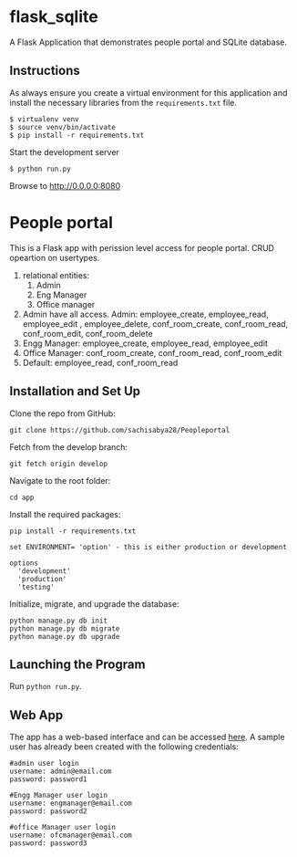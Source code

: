 # flask_sqlite
A Flask Application that demonstrates people portal and 
SQLite database.

## Instructions
As always ensure you create a virtual environment for this application and install
the necessary libraries from the `requirements.txt` file.

```
$ virtualenv venv
$ source venv/bin/activate
$ pip install -r requirements.txt
```

Start the development server

```
$ python run.py
```


Browse to http://0.0.0.0:8080

# People portal
This is a Flask app with perission level access for people portal. 
CRUD opeartion on usertypes. 

1. relational entities:
    1. Admin
    2. Eng Manager
    3. Office manager
2. Admin have all access. Admin: employee_create, 
employee_read, employee_edit , employee_delete,  conf_room_create, conf_room_read, conf_room_edit, conf_room_delete
3. Engg Manager: employee_create, employee_read, employee_edit
4. Office Manager: conf_room_create, conf_room_read, conf_room_edit
5. Default: employee_read, conf_room_read

## Installation and Set Up
Clone the repo from GitHub:
```
git clone https://github.com/sachisabya28/Peopleportal
```

Fetch from the develop branch:
```
git fetch origin develop
```

Navigate to the root folder:
```
cd app
```

Install the required packages:
```
pip install -r requirements.txt
```
```
set ENVIRONMENT= 'option' - this is either production or development
```
```
options
  'development'
  'production'
  'testing'
```

Initialize, migrate, and upgrade the database:
```
python manage.py db init
python manage.py db migrate
python manage.py db upgrade
```

## Launching the Program
Run ```python run.py```. 



## Web App

The app has a web-based interface and can be accessed [here](/). A sample user has already been created with the following credentials:

```
#admin user login
username: admin@email.com
password: password1
```

```
#Engg Manager user login
username: engmanager@email.com
password: password2
```

```
#office Manager user login
username: ofcmanager@email.com
password: password3
```

